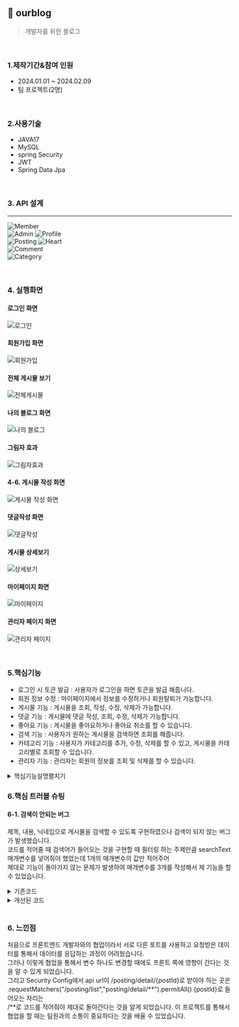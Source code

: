## :pushpin: ourblog   
>개발자를 위한 블로그    
   
</br>   

### 1.제작기간&참여 인원   
* 2024.01.01 ~ 2024.02.09   
* 팀 프로젝트(2명)   

</br>

### 2.사용기술   
* JAVA17   
* MySQL   
* spring Security   
* JWT   
* Spring Data Jpa   
       
 </br>     

 ### 3. API 설계 
 ---   
 ![Member](https://github.com/Seoha95/ourblog/assets/107228582/4b4056ba-bb1e-42c5-af66-823252da630d)   
![Admin](https://github.com/Seoha95/ourblog/assets/107228582/4e0ae996-98e3-4bb6-a852-05b56d8881c4)
![Profile](https://github.com/Seoha95/ourblog/assets/107228582/d9071551-c6a4-420f-930e-2c5a2c7cbd69)   
![Posting](https://github.com/Seoha95/ourblog/assets/107228582/fb06c28c-c29a-4bdd-98e1-9cb257cadaf9)
![Heart](https://github.com/Seoha95/ourblog/assets/107228582/00713183-ee70-41ae-b592-9c8019c93b23)   
![Comment](https://github.com/Seoha95/ourblog/assets/107228582/acd8a181-89f0-4569-924c-e0ad96319d9a)   
![Category](https://github.com/Seoha95/ourblog/assets/107228582/767dc16f-a054-4eaf-8e46-fd7a4704c88a)

</br>   

### 4. 실행화면   
#### 로그인 화면   
![로그인](https://github.com/Seoha95/ourblog/assets/107228582/ac07562d-29f9-493c-8ea8-83140e1d281c)    
#### 회원가입 화면   
![회원가입](https://github.com/Seoha95/ourblog/assets/107228582/e903a5e4-36ea-47ac-a358-bda03eb50a08)     
#### 전체 게시물 보기   
![전체게시물](https://github.com/Seoha95/ourblog/assets/107228582/424bb69d-8c04-4b37-9837-e91af7fd1de6)    
#### 나의 블로그 화면   
![나의 블로그](https://github.com/Seoha95/ourblog/assets/107228582/600107b9-d8d5-48e2-a24c-ba0883d9494f)     
#### 그림자 효과   
![그림자효과](https://github.com/Seoha95/ourblog/assets/107228582/4e903ed5-180e-4c0c-8ea2-cd820be611e1)      
#### 4-6. 게시물 작성 화면   
![게시물 작성 화면](https://github.com/Seoha95/ourblog/assets/107228582/bf9221d3-570b-4184-a3d4-d9ed0b9e917b)    
#### 댓글작성 화면   
![댓글작성](https://github.com/Seoha95/ourblog/assets/107228582/6b9f8374-c7df-44e4-b650-5470c00fb645)   
#### 게시물 상세보기  
![상세보기](https://github.com/Seoha95/ourblog/assets/107228582/40f44fee-2c0a-46d9-99dc-60ad051c75aa)  
#### 마이페이지 화면   
![마이페이지](https://github.com/Seoha95/ourblog/assets/107228582/90c97972-fdb1-4dd2-b892-4c5f218c24d6)   
#### 관리자 페이지 화면   
![관리자 페이지](https://github.com/Seoha95/ourblog/assets/107228582/a1edcd45-cdf7-4c25-b8ae-0b3ab625a3a4)   

</br>      

### 5.핵심기능   
  * 로그인 시 토큰 발급 : 사용자가 로그인을 하면 토큰을 발급 해줍니다.   
  * 회원 정보 수정 : 마이페이지에서 정보를 수정하거나 회원탈퇴가 가능합니다. 
  * 게시물 기능 : 게시물을 조회, 작성, 수정, 삭제가 가능합니다. 
  * 댓글 기능 : 게시물에 댓글 작성, 조회, 수정, 삭제가 가능합니다. 
  * 좋아요 기능 : 게시물을 좋아요하거나 좋아요 취소를 할 수 있습니다. 
  * 검색 기능 : 사용자가 원하는 게시물을 검색하면 조회를 해줍니다.
  * 카테고리 기능 : 사용자가 카테고리를 추가, 수정, 삭제를 할 수 있고, 게시물을 카테고리별로 조회할 수 있습니다.
  * 관리자 기능 : 관리자는 회원의 정보를 조회 및 삭제를 할 수 있습니다.     

<details>
<summary>핵심기능설명펼치기</summary>   

#### 5-1. 로그인 시 토큰 발급
* 로그인 기능 📍[코드확인](https://github.com/Seoha95/ourblog/blob/a60351ce53debd4ebff276e1bd8da6208081459d/src/main/java/com/team/ourblog/service/AuthService.java#L51-L71)   
  * 사용자가 로그인시 어세스토큰 생성과 리프레쉬 토큰 생성 후 DB에 저장합니다.
#### 5-2. 회원 정보 수정 
* 회원 정보 수정 📍[코드확인](https://github.com/Seoha95/ourblog/blob/a60351ce53debd4ebff276e1bd8da6208081459d/src/main/java/com/team/ourblog/service/ProfileService.java#L19-L77)   
    * 프로필 이미지, 닉네임, 이메일, 비밀번호를 수정할 수 있습니다.
* 회원 탈퇴 📍[코드확인](https://github.com/Seoha95/ourblog/blob/9cf13fbbbc2b31ef474f6c1894a0ba55f8e01a50/src/main/java/com/team/ourblog/service/AuthService.java#L102-L110)  
    * 회원은 마이페이지에서 회원탈퇴를 할 수 있습니다.
#### 5-3. 게시물 기능 
* 전체 게시물 조회 기능 📍[코드확인](https://github.com/Seoha95/ourblog/blob/a60351ce53debd4ebff276e1bd8da6208081459d/src/main/java/com/team/ourblog/service/PostingService.java#L27-L33)   
    * 회원과 비회원 모두 메인페이지에서 전체 게시물을 볼 수 있습니다. 
* 내 블로그 게시물 조회 기능 📍[코드확인](https://github.com/Seoha95/ourblog/blob/a60351ce53debd4ebff276e1bd8da6208081459d/src/main/java/com/team/ourblog/service/PostingService.java#L35-L41)  
    * 내블로그를 클릭하면 로그인한 사용자의 포스팅한 게시물만 조회를 합니다.
* 게시물 작성 기능 📍[코드확인](https://github.com/Seoha95/ourblog/blob/a60351ce53debd4ebff276e1bd8da6208081459d/src/main/java/com/team/ourblog/service/PostingService.java#L57-L69)  
    * 회원만이 게시물을 작성할 수 있습니다. 
* 게시물 수정 기능 📍[코드확인](https://github.com/Seoha95/ourblog/blob/a60351ce53debd4ebff276e1bd8da6208081459d/src/main/java/com/team/ourblog/service/PostingService.java#L78-L86) 
    * 게시물을 작성한 사용자가 게시물을 수정할 수 있습니다. 
* 게시물 삭제 기능 📍[코드확인](https://github.com/Seoha95/ourblog/blob/a60351ce53debd4ebff276e1bd8da6208081459d/src/main/java/com/team/ourblog/service/PostingService.java#L88-L91) 
    * 게시물을 작성한 사용자가 게시물을 삭제할 수 있습니다.
#### 5-4. 댓글 기능 
* 댓글 조회 기능 📍[코드확인](https://github.com/Seoha95/ourblog/blob/a60351ce53debd4ebff276e1bd8da6208081459d/src/main/java/com/team/ourblog/service/CommentService.java#L29-L35) 
    * 회원과 비회원 모두 게시물에 대한 댓글 리스트를 볼 수 있습니다.
* 댓글 작성 기능 📍[코드확인](https://github.com/Seoha95/ourblog/blob/a60351ce53debd4ebff276e1bd8da6208081459d/src/main/java/com/team/ourblog/service/CommentService.java#L37-L54) 
    * 회원만 게시물에 댓글을 작성할 수 있습니다. 
* 댓글 삭제 기능 📍[코드확인](https://github.com/Seoha95/ourblog/blob/a60351ce53debd4ebff276e1bd8da6208081459d/src/main/java/com/team/ourblog/service/CommentService.java#L56-L67) 
    * 게시물에 댓글을 작성한 작성자만 삭제할 수 있습니다. 
#### 5-5. 좋아요 기능 
* 게시물 좋아요 기능 📍[코드확인](https://github.com/Seoha95/ourblog/blob/a60351ce53debd4ebff276e1bd8da6208081459d/src/main/java/com/team/ourblog/service/HeartService.java#L26-L46) 
    * 게시물 상세보기에 들어가서 회원만 좋아요를 누를 수 있습니다. 
* 게시물 좋아요 취소 기능 📍[코드확인](https://github.com/Seoha95/ourblog/blob/a60351ce53debd4ebff276e1bd8da6208081459d/src/main/java/com/team/ourblog/service/HeartService.java#L48-L64) 
    * 게시물 상세보기에 들어가서 좋아요를 눌렀던 회원이 좋아요 취소를 할 수 있습니다. 
#### 5-6. 검색 기능 
* 게시물 검색 기능 📍[코드확인](https://github.com/Seoha95/ourblog/blob/a60351ce53debd4ebff276e1bd8da6208081459d/src/main/java/com/team/ourblog/service/PostingService.java#L42-L48) 
    * 제목, 내용, 닉네임 중에서 한 글자만 검색해도 연관된 모든 게시물이 조회될 수 있게 구현했습니다.
#### 5-7 카테고리 기능
* 카테고리 기본 4개 생성 기능 📍[코드확인](https://github.com/Seoha95/ourblog/blob/94c313fbbdd3c273c04f4fdc667031519ee0204b/src/main/java/com/team/ourblog/service/MemberService.java#L65-L78)
   * 회원가입시 기본적으로 4개의 카테고리가 생성되도록 구현 했습니다.
* 카테고리 추가 기능 📍[코드확인](https://github.com/Seoha95/ourblog/blob/94c313fbbdd3c273c04f4fdc667031519ee0204b/src/main/java/com/team/ourblog/service/CategoryService.java#L22-L33)
   * 사용자가 카테고리를 추가해서 원하는 이름으로 저장할 수 있습니다.   
* 카테고리 수정 기능 📍[코드확인](https://github.com/Seoha95/ourblog/blob/94c313fbbdd3c273c04f4fdc667031519ee0204b/src/main/java/com/team/ourblog/service/CategoryService.java#L35-L44)
   * 사용자가 기본적으로 제공되는 카테고리나 새로 추가한 카테고리의 이름을 수정할 수 있습니다.    
* 카테고리 삭제 기능 📍[코드확인](https://github.com/Seoha95/ourblog/blob/94c313fbbdd3c273c04f4fdc667031519ee0204b/src/main/java/com/team/ourblog/service/CategoryService.java#L46-L50)
   * 사용자가 선택한 카테고리를 삭제할 수 있습니다.    
#### 5-7. 관리자 기능 
* 회원의 정보를 전체 조회 기능 📍[코드확인](https://github.com/Seoha95/ourblog/blob/a60351ce53debd4ebff276e1bd8da6208081459d/src/main/java/com/team/ourblog/service/MemberService.java#L80-L85)
   * 관리자가 전체 회원의 정보를 볼 수 있습니다.     
* 회원의 정보 관리 기능 📍[코드확인](https://github.com/Seoha95/ourblog/blob/a60351ce53debd4ebff276e1bd8da6208081459d/src/main/java/com/team/ourblog/service/MemberService.java#L86-L92) 
    * 관리자의 권한으로 회원의 정보를 삭제할 수 있습니다.
</br>
</details>   

### 6.핵심 트러블 슈팅
#### 6-1. 검색이 안되는 버그   
제목, 내용, 닉네임으로 게시물을 검색할 수 있도록 구현하였으나 검색이 되지 않는 버그가 발생했습니다.   
코드를 적어줄 때 검색어가 들어오는 것을 구현할 때 필터링 하는 주제만큼 searchText 매개변수를 넣어줘야 했었는데 1개의 매개변수의 값만 적어주어   
제대로 기능이 돌아가지 않는 문제가 발생하여 매개변수를 3개를 작성해서 제 기능을 할 수 있었습니다.   
<details>      
<summary>기존코드</summary>      
<pre>
<code>
    PostingRepository.java   
   public interface PostingRepository extends JpaRepository<Posting,Long> {   
    List<Posting> findByTitleContainingOrContentContainingOrNickNameContainingOrderByCreateDateDesc(String searchText);   
       }
  
    PostingService.java    
     public List<PostingListResponseDto> getPostingList(String searchText){   
        List<Posting> postingList = postingRepository.findByTitleContainingOrContentContainingOrNickNameContainingOrderByCreateDateDesc(searchText);   
         
        return postingList.stream()   
                .map(PostingListResponseDto::fromEntity)   
                .collect(Collectors.toList());   
</code>
</pre>
   
</details>   

<details>
<summary>개선된 코드</summary>
<pre>
<code>   
     PostingRepository.java   
     public interface PostingRepository extends JpaRepository<Posting,Long> {  
     List<Posting> findByTitleContainingOrContentContainingOrNickNameContainingOrderByCreateDateDesc(String title, String content, String nickname);   
     }   
        
     PostingService.java    
     public List<PostingListResponseDto> getPostingList(String searchText){    
     List<Posting> postingList = postingRepository.findByTitleContainingOrContentContainingOrNickNameContainingOrderByCreateDateDesc(searchText, searchText, searchText);     
     return postingList.stream()   
                .map(PostingListResponseDto::fromEntity)   
                .collect(Collectors.toList()); 
</code>    
</pre>   
</details>   
</br>

### 6. 느낀점   
처음으로 프론트엔드 개발자와의 협업이라서 서로 다른 포트를 사용하고 요청받은 데이터를 통해서 데이터를 응답하는 과정이 어려웠습니다.    
그러나 이렇게 협업을 통해서 변수 하나도 변경할 때에도 프론트 쪽에 영향이 간다는 것을 알 수 있게 되었습니다.   
그리고 Security Config에서 api url이 /posting/detail/{postId}로 받아야 하는 곳은 .requestMatchers("/posting/list","posting/detail/**").permitAll() {postId}로 들어오는 자리는    
/**로 코드를 적어줘야 제대로 돌아간다는 것을 알게 되었습니다. 이 프로젝트를 통해서 협업을 할 때는 팀원과의 소통이 중요하다는 것을 배울 수 있었습니다.        

